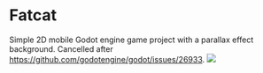 # Fatcat
Simple 2D mobile Godot engine game project with a parallax effect background. Cancelled after https://github.com/godotengine/godot/issues/26933.
<img src="https://github.com/Asedi/Fatcat/blob/master/tst.gif?raw=true">
